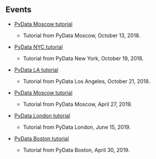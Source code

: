 ## Events

* [PyData Moscow tutorial](./pydata_moscow_oct_13_2018.ipynb)
    * Tutorial from PyData Moscow, October 13, 2018.

* [PyData NYC tutorial](./pydata_nyc_oct_19_2018.ipynb)
    * Tutorial from PyData New York, October 19, 2018.

* [PyData LA tutorial](./pydata_la_oct_21_2018.ipynb)
    * Tutorial from PyData Los Angeles, October 21, 2018.

* [PyData Moscow tutorial](./datastart_moscow_apr_27_2019.ipynb)
    * Tutorial from PyData Moscow, April 27, 2019.

* [PyData London tutorial](./2019_pydata_london/pydata_london_2019.ipynb)
    * Tutorial from PyData London, June 15, 2019.

* [PyData Boston tutorial](./2019_odsc_east/odsc_east_2019.ipynb)
    * Tutorial from PyData Boston, April 30, 2019.
